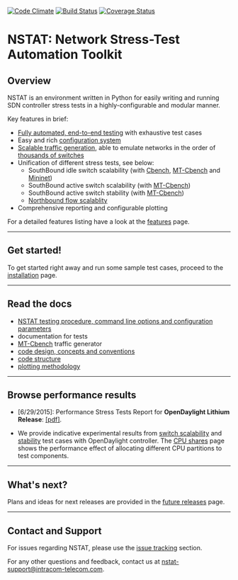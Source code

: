 [![Code Climate](https://codeclimate.com/github/intracom-telecom-sdn/nstat/badges/gpa.svg)](https://codeclimate.com/github/intracom-telecom-sdn/nstat)
[![Build Status](https://travis-ci.org/intracom-telecom-sdn/nstat.svg?branch=master)](https://travis-ci.org/intracom-telecom-sdn/nstat)
[![Coverage Status](https://coveralls.io/repos/intracom-telecom-sdn/nstat/badge.svg?branch=master&service=github)](https://coveralls.io/github/intracom-telecom-sdn/nstat?branch=master)


# NSTAT: Network Stress-Test Automation Toolkit

## Overview

NSTAT is an environment written in Python for easily writing and running
SDN controller stress tests in a highly-configurable and modular manner.

Key features in brief:
- [Fully automated, end-to-end testing](https://github.com/intracom-telecom-sdn/nstat/wiki/NSTAT#work-flow) with exhaustive test cases
- Easy and rich [configuration system](https://github.com/intracom-telecom-sdn/nstat/wiki/NSTAT#configuration-keys)
- [Scalable traffic generation](https://github.com/intracom-telecom-sdn/mtcbench),
  able to emulate networks in the order of [thousands of switches](https://github.com/intracom-telecom-sdn/NSTAT/wiki/OpenDaylight-scalability-results-lithium)
- Unification of different stress tests, see below:
  * SouthBound idle switch scalability (with [Cbench](https://github.com/intracom-telecom-sdn/nstat/wiki/Southbound-idle-scalability-cbench),
  [MT-Cbench](https://github.com/intracom-telecom-sdn/nstat/wiki/Southbound-idle-scalability-mtcbench) and [Mininet](https://github.com/intracom-telecom-sdn/nstat/wiki/Switch-scalability-test-with-idle-Mininet-switches))
  * SouthBound active switch scalability (with [MT-Cbench](https://github.com/intracom-telecom-sdn/nstat/wiki/Southbound-active-scalability-mtcbench))
  * SouthBound active switch stability (with [MT-Cbench](https://github.com/intracom-telecom-sdn/nstat/wiki/Controller-stability-test-with-active-MT-Cbench-switches))
  * [Northbound flow scalablity](https://github.com/intracom-telecom-sdn/nstat/wiki/Flow-scalability-test-with-idle-Mininet-switches)
- Comprehensive reporting and configurable plotting

For a detailed features listing have a look at the [features](https://github.com/intracom-telecom-sdn/nstat/wiki/Features) page.

-----------------------------------------------------------

## Get started!

To get started right away and run some sample test cases, proceed to the
[installation](https://github.com/intracom-telecom-sdn/nstat/wiki/Installation)
page.

-----------------------------------------------------------

## Read the docs

- [NSTAT testing procedure, command line options and configuration parameters](https://github.com/intracom-telecom-sdn/nstat/wiki/NSTAT)
- documentation for tests
- [MT-Cbench](https://github.com/intracom-telecom-sdn/mtcbench) traffic generator
- [code design, concepts and conventions](https://github.com/intracom-telecom-sdn/nstat/wiki/Code-design)
- [code structure](https://github.com/intracom-telecom-sdn/nstat/wiki/Code-design#code-structure)
- [plotting methodology](https://github.com/intracom-telecom-sdn/nstat/wiki/Plotting)

-----------------------------------------------------------

## Browse performance results

- [6/29/2015]: Performance Stress Tests Report for **OpenDaylight Lithium Release**: [[pdf]](https://raw.githubusercontent.com/wiki/intracom-telecom-sdn/nstat/files/ODL_performance_report_v1.0.pdf).

- We provide indicative experimental results from [switch  scalability](https://github.com/intracom-telecom-sdn/nstat/wiki/OpenDaylight-scalability-results-lithium)
and [stability](https://github.com/intracom-telecom-sdn/nstat/wiki/OpenDaylight-stability-results-lithium)
test cases with OpenDaylight controller. The [CPU shares](https://github.com/intracom-telecom-sdn/nstat/wiki/Cpu-shares) page
shows the performance effect of allocating different CPU partitions
to test components.

-----------------------------------------------------------

## What's next?

Plans and ideas for next releases are provided in the [future releases](https://github.com/intracom-telecom-sdn/nstat/wiki/Future-releases) page.

-----------------------------------------------------------

## Contact and Support

For issues regarding NSTAT, please use the [issue tracking](https://github.com/intracom-telecom-sdn/nstat/issues) section.

For any other questions and feedback, contact us at [nstat-support@intracom-telecom.com](mailto:nstat-support@intracom-telecom.com).



